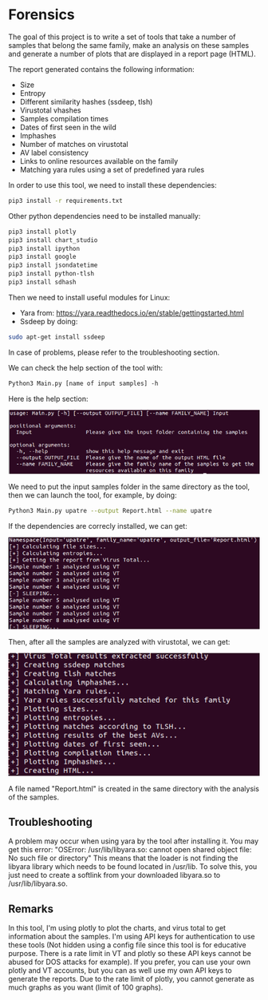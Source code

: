 # Forensics
The goal of this project is to write a set of tools that take a number of samples that belong the same family, make an analysis on these samples and generate a number of plots that are displayed in a report page (HTML). 

The report generated contains the following information: 
* Size
* Entropy
* Different similarity hashes (ssdeep, tlsh)
* Virustotal vhashes
* Samples compilation times
* Dates of first seen in the wild
* Imphashes
* Number of matches on virustotal 
* AV label consistency
* Links to online resources available on the family 
* Matching yara rules using a set of predefined yara rules

In order to use this tool, we need to install these dependencies: 
```bash
pip3 install -r requirements.txt
```

Other python dependencies need to be installed manually: 
```bash
pip3 install plotly
pip3 install chart_studio
pip3 install ipython
pip3 install google
pip3 install jsondatetime
pip3 install python-tlsh
pip3 install sdhash
```


Then we need to install useful modules for Linux:
* Yara from: https://yara.readthedocs.io/en/stable/gettingstarted.html
* Ssdeep by doing: 
```bash
sudo apt-get install ssdeep
```

In case of problems, please refer to the troubleshooting section. 


We can check the help section of the tool with: 
```bash
Python3 Main.py [name of input samples] -h 
```
Here is the help section: 

![Image of help section](help_section.png)

We need to put the input samples folder in the same directory as the tool, then we can launch the tool, for example, by doing: 
```bash
Python3 Main.py upatre --output Report.html --name upatre
```
If the dependencies are correcly installed, we can get: 

![Image of first part of result](1.png)

Then, after all the samples are analyzed with virustotal, we can get: 

![Image of first part of result](2.png)

A file named "Report.html" is created in the same directory with the analysis of the samples. 

## Troubleshooting

A problem may occur when using yara by the tool after installing it. 
You may get this error: "OSError: /usr/lib/libyara.so: cannot open shared object file: No such file or directory"
This means that the loader is not finding the libyara library which needs to be found located in /usr/lib.
To solve this, you just need to create a softlink from your downloaded libyara.so to /usr/lib/libyara.so.


## Remarks

In this tool, I'm using plotly to plot the charts, and virus total to get information about the samples. I'm using API keys for authentication to use these tools (Not hidden using a config file since this tool is for educative purpose. There is a rate limit in VT and plotly so these API keys cannot be abused for DOS attacks for example). If you prefer, you can use your own plotly and VT accounts, but you can as well use my own API keys to generate the reports. Due to the rate limit of plotly, you cannot generate as much graphs as you want (limit of 100 graphs). 
